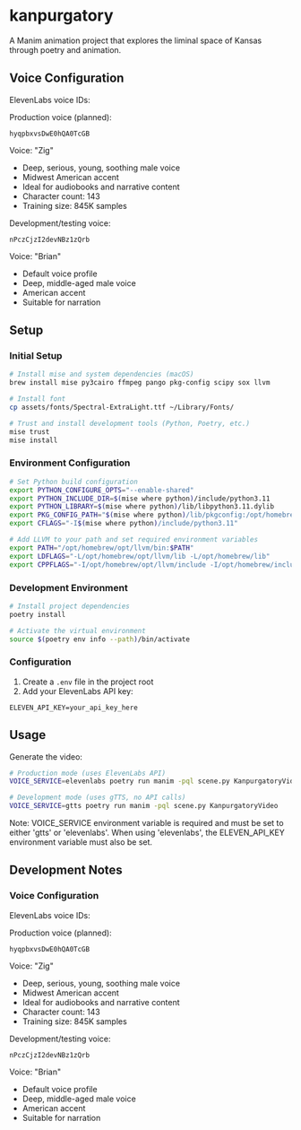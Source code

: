 # kanpurgatory

A Manim animation project that explores the liminal space of Kansas through poetry and animation.

## Voice Configuration

ElevenLabs voice IDs:

Production voice (planned):

```
hyqpbxvsDwE0hQA0TcGB
```

Voice: "Zig"

-   Deep, serious, young, soothing male voice
-   Midwest American accent
-   Ideal for audiobooks and narrative content
-   Character count: 143
-   Training size: 845K samples

Development/testing voice:

```
nPczCjzI2devNBz1zQrb
```

Voice: "Brian"

-   Default voice profile
-   Deep, middle-aged male voice
-   American accent
-   Suitable for narration

## Setup

### Initial Setup

```bash
# Install mise and system dependencies (macOS)
brew install mise py3cairo ffmpeg pango pkg-config scipy sox llvm

# Install font
cp assets/fonts/Spectral-ExtraLight.ttf ~/Library/Fonts/

# Trust and install development tools (Python, Poetry, etc.)
mise trust
mise install

```

### Environment Configuration

```bash
# Set Python build configuration
export PYTHON_CONFIGURE_OPTS="--enable-shared"
export PYTHON_INCLUDE_DIR=$(mise where python)/include/python3.11
export PYTHON_LIBRARY=$(mise where python)/lib/libpython3.11.dylib
export PKG_CONFIG_PATH="$(mise where python)/lib/pkgconfig:/opt/homebrew/lib/pkgconfig"
export CFLAGS="-I$(mise where python)/include/python3.11"

# Add LLVM to your path and set required environment variables
export PATH="/opt/homebrew/opt/llvm/bin:$PATH"
export LDFLAGS="-L/opt/homebrew/opt/llvm/lib -L/opt/homebrew/lib"
export CPPFLAGS="-I/opt/homebrew/opt/llvm/include -I/opt/homebrew/include"
```

### Development Environment

```bash
# Install project dependencies
poetry install

# Activate the virtual environment
source $(poetry env info --path)/bin/activate
```

### Configuration

1. Create a `.env` file in the project root
2. Add your ElevenLabs API key:

```
ELEVEN_API_KEY=your_api_key_here
```


## Usage

Generate the video:

```bash
# Production mode (uses ElevenLabs API)
VOICE_SERVICE=elevenlabs poetry run manim -pql scene.py KanpurgatoryVideo

# Development mode (uses gTTS, no API calls)
VOICE_SERVICE=gtts poetry run manim -pql scene.py KanpurgatoryVideo
```

Note: VOICE_SERVICE environment variable is required and must be set to either 'gtts' or 'elevenlabs'.
When using 'elevenlabs', the ELEVEN_API_KEY environment variable must also be set.

## Development Notes

### Voice Configuration

ElevenLabs voice IDs:

Production voice (planned):

```
hyqpbxvsDwE0hQA0TcGB
```

Voice: "Zig"

-   Deep, serious, young, soothing male voice
-   Midwest American accent
-   Ideal for audiobooks and narrative content
-   Character count: 143
-   Training size: 845K samples

Development/testing voice:

```
nPczCjzI2devNBz1zQrb
```

Voice: "Brian"

-   Default voice profile
-   Deep, middle-aged male voice
-   American accent
-   Suitable for narration
